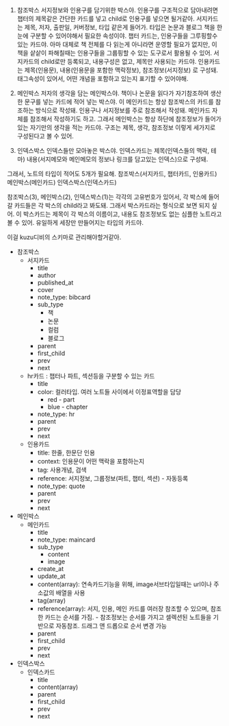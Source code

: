 1. 참조박스
   서지정보와 인용구를 담기위한 박스야. 인용구를 구조적으로 담아내려면 챕터의 제목같은 간단한 카드를 넣고 child로 인용구를 넣으면 될거같아.
   서지카드는 제목, 저자, 출판일, 커버정보, 타입 같은게 들어가. 타입은 논문과 블로그 책을 한눈에 구분할 수 있어야해서 필요한 속성이야.
   챕터 카드는, 인용구들을 그루핑할수 있는 카드야. 아마 대체로 책 전체를 다 읽는게 아니라면 운영할 필요가 없지만, 이 책을 샅샅이 파해칠때는 인용구들을 그룹핑할 수 있는 도구로서 활용될 수 있어. 서지카드의 child로만 등록되고, 내용구성은 없고, 제목만 사용되는 카드야.
   인용카드는 제목(인용문), 내용(인용문을 포함한 맥락정보), 참조정보(서지정보) 로 구성돼. 태그속성이 있어서, 어떤 개념을 포함하고 있는지 표기할 수 있어야해.

2. 메인박스
   저자의 생각을 담는 메인박스야. 책이나 논문을 읽다가 자기참조하여 생산한 문구를 넣는 카드에 적어 넣는 박스야. 이 메인카드는 항상 참조박스의 카드를 참조하는 방식으로 작성돼. 인용구나 서지정보를 주로 참조해서 작성돼. 메인카드 자체를 참조해서 작성하기도 하고. 그래서 메인박스는 항상 하단에 참조정보가 들어가있는 자기만의 생각을 적는 카드야. 구조는 제목, 생각, 참조정보 이렇게 세가지로 구성된다고 볼 수 있어.
3. 인덱스박스
   인덱스들만 모아놓은 박스야.
   인덱스카드는 제목(인덱스들의 맥락, 테마) 내용(서지메모와 메인메모의 정보나 링크를 담고있는 인덱스)으로 구성돼.

그래서, 노트의 타입이 적어도 5개가 필요해.
참조박스(서지카드, 챕터카드, 인용카드)
메인박스(메인카드)
인덱스박스(인덱스카드)

참조박스(3), 메인박스(2), 인덱스박스(1)는 각각의 고유번호가 있어서, 각 박스에 들어갈 카드들은 각 박스의 child라고 봐도돼.
그래서 박스카드라는 형식으로 보면 되지 싶어. 이 박스카드는 제목이 각 박스의 이름이고, 내용도 참조정보도 없는 심플한 노트라고 볼 수 있어. 유일하게 세장만 만들어지는 타입의 카드야.

이걸 kuzu디비의 스키마로 관리해야할거같아.

- 참조박스
  - 서지카드
    - title
    - author
    - published_at
    - cover
    - note_type: bibcard
    - sub_type
      - 책
      - 논문
      - 컬럼
      - 블로그
    - parent
    - first_child
    - prev
    - next
  - hr카드 : 챕터나 파트, 섹션등을 구분할 수 있는 카드
    - title
    - color: 컬러타입. 여러 노트들 사이에서 이정표역할을 담당
      - red - part
      - blue - chapter
    - note_type: hr
    - parent
    - prev
    - next
  - 인용카드
    - title: 한줄, 한문단 인용
    - context: 인용문이 어떤 맥락을 포함하는지
    - tag: 사용개념, 검색
    - reference: 서지정보, 그룹정보(파트, 챕터, 섹션) - 자동등록
    - note_type: quote
    - parent
    - prev
    - next
- 메인박스
  - 메인카드
    - title
    - note_type: maincard
    - sub_type
      - content
      - image
    - create_at
    - update_at
    - content(array): 연속카드기능을 위해, image서브타입일때는 url이나 주소값의 배열을 사용
    - tag(array)
    - reference(array):
      서지, 인용, 메인 카드를 여러장 참조할 수 있으며, 참조한 카드는 순서를 가짐. - 참조정보는 순서를 가지고 셀렉션된 노트들을 기반으로 자동참조.
      드래그 앤 드롭으로 순서 변경 가능
    - parent
    - first_child
    - prev
    - next
- 인덱스박스
  - 인덱스카드
    - title
    - content(array)
    - parent
    - first_child
    - prev
    - next
